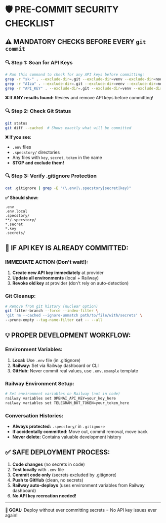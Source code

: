 # 🛡️ PRE-COMMIT SECURITY CHECKLIST

## ⚠️ **MANDATORY CHECKS BEFORE EVERY `git commit`**

### **🔍 Step 1: Scan for API Keys**
```bash
# Run this command to check for any API keys before committing:
grep -r "sk-" . --exclude-dir=.git --exclude-dir=venv --exclude-dir=node_modules
grep -r "AIza" . --exclude-dir=.git --exclude-dir=venv --exclude-dir=node_modules
grep -r "API_KEY" . --exclude-dir=.git --exclude-dir=venv --exclude-dir=node_modules
```

**❌ If ANY results found:** Review and remove API keys before committing!

### **🔍 Step 2: Check Git Status**
```bash
git status
git diff --cached  # Shows exactly what will be committed
```

**❌ If you see:**
- `.env` files
- `.specstory/` directories  
- Any files with `key`, `secret`, `token` in the name
- **STOP and exclude them!**

### **🔍 Step 3: Verify .gitignore Protection**
```bash
cat .gitignore | grep -E "(\.env|\.specstory|secret|key)"
```

**✅ Should show:**
```
.env
.env.local
.specstory/
**/.specstory/
*.secret
*.key
.secrets/
```

## 🚨 **IF API KEY IS ALREADY COMMITTED:**

### **IMMEDIATE ACTION (Don't wait!):**
1. **Create new API key immediately** at provider
2. **Update all environments** (local + Railway)
3. **Revoke old key** at provider (don't rely on auto-detection)

### **Git Cleanup:**
```bash
# Remove from git history (nuclear option)
git filter-branch --force --index-filter \
'git rm --cached --ignore-unmatch path/to/file/with/secrets' \
--prune-empty --tag-name-filter cat -- --all
```

## 💡 **PROPER DEVELOPMENT WORKFLOW:**

### **Environment Variables:**
1. **Local:** Use `.env` file (in .gitignore)
2. **Railway:** Set via Railway dashboard or CLI
3. **GitHub:** Never commit real values, use `.env.example` template

### **Railway Environment Setup:**
```bash
# Set environment variables on Railway (not in code)
railway variables set OPENAI_API_KEY=your_key_here
railway variables set TELEGRAM_BOT_TOKEN=your_token_here
```

### **Conversation Histories:**
- **Always protected:** `.specstory/` in `.gitignore`
- **If accidentally committed:** Move out, commit removal, move back
- **Never delete:** Contains valuable development history

## ✅ **SAFE DEPLOYMENT PROCESS:**

1. **Code changes** (no secrets in code)
2. **Test locally** with `.env` file
3. **Commit code only** (secrets excluded by .gitignore)
4. **Push to GitHub** (clean, no secrets)
5. **Railway auto-deploys** (uses environment variables from Railway dashboard)
6. **No API key recreation needed!**

---

**🎯 GOAL:** Deploy without ever committing secrets = No API key issues ever again!

